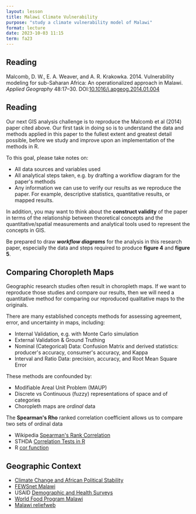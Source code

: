 ```yaml
---
layout: lesson
title: Malawi Climate Vulnerability
purpose: "study a climate vulnerability model of Malawi"
format: lecture
date: 2023-10-03 11:15
term: fa23
---
```


## Reading

Malcomb, D. W., E. A. Weaver, and A. R. Krakowka. 2014. Vulnerability modeling for sub-Saharan Africa: An operationalized approach in Malawi. *Applied Geography* 48:17–30. DOI:[10.1016/j.apgeog.2014.01.004](https://doi.org/10.1016/j.apgeog.2014.01.004)

## Reading

Our next GIS analysis challenge is to reproduce the Malcomb et al (2014) paper cited above. Our first task in doing so is to understand the data and methods applied in this paper to the fullest extent and greatest detail possible, before we study and improve upon an implementation of the methods in R.

To this goal, please take notes on:
- All data sources and variables used
- All analytical steps taken, e.g. by drafting a workflow diagram for the paper's methods
- Any information we can use to verify our results as we reproduce the paper. For example, descriptive statistics, quantitative results, or mapped results.

In addition, you may want to think about the **construct validity** of the paper in terms of the relationship between theoretical concepts and the quantitative/spatial measurements and analytical tools used to represent the concepts in GIS.

Be prepared to draw ***workflow diagrams*** for the analysis in this research paper, especially the data and steps required to produce **figure 4** and **figure 5**.

## Comparing Choropleth Maps

Geographic research studies often result in choropleth maps.
If we want to reproduce those studies and compare our results, then we will need a quantitative method for comparing our reproduced qualitative maps to the originals.

There are many established concepts methods for assessing agreement, error, and uncertainty in maps, including:

- Internal Validation, e.g. with Monte Carlo simulation
- External Validation & Ground Truthing
- Nominal (Categorical) Data: Confusion Matrix and derived statistics: producer's accuracy, consumer's accuracy, and Kappa
- Interval and Ratio Data: precision, accuracy, and Root Mean Square Error

These methods are confounded by:
- Modifiable Areal Unit Problem (MAUP)
- Discrete vs Continuous (fuzzy) representations of space and of categories
- Choropleth maps are *ordinal* data

The **Spearman's Rho** ranked correlation coefficient allows us to compare two sets of ordinal data
- Wikipedia [Spearman's Rank Correlation](https://en.wikipedia.org/wiki/Spearman%27s_rank_correlation_coefficient)
- STHDA [Correlation Tests in R](http://www.sthda.com/english/wiki/correlation-test-between-two-variables-in-r)
- R [cor function](https://www.rdocumentation.org/packages/stats/versions/3.6.2/topics/cor)

## Geographic Context

- [Climate Change and African Political Stability](https://www.strausscenter.org/ccaps-research-areas/climate-vulnerability/)
- [FEWSnet Malawi](https://fews.net/southern-africa/malawi)
- USAID [Demographic and Health Surveys](https://dhsprogram.com/)
- [World Food Program Malawi](https://www.wfp.org/countries/malawi) 
- [Malawi reliefweb](https://reliefweb.int/country/mwi)